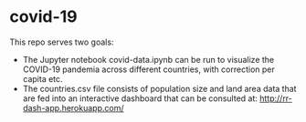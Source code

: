 # covid-19

This repo serves two goals:

* The Jupyter notebook covid-data.ipynb can be run to visualize the COVID-19 pandemia across different countries, with correction per capita etc.
* The countries.csv file consists of population size and land area data that are fed into an interactive dashboard that can be consulted at: http://rr-dash-app.herokuapp.com/ 

